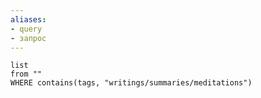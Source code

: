 ```yaml
---
aliases:
- query
- запрос
---
```


```dataview
list
from ""
WHERE contains(tags, "writings/summaries/meditations")
```
